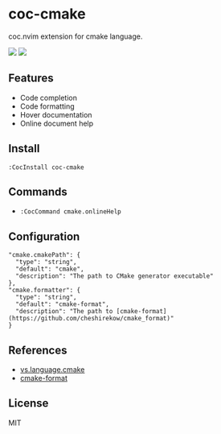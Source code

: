# coc-cmake

coc.nvim extension for cmake language.

![](https://user-images.githubusercontent.com/20282795/75767012-06869580-5d7d-11ea-9e89-8b8f173eed96.png)
![](https://user-images.githubusercontent.com/20282795/75767017-07b7c280-5d7d-11ea-900b-11eac5213b82.png)

## Features

- Code completion
- Code formatting
- Hover documentation
- Online document help

## Install

```
:CocInstall coc-cmake
```

## Commands

- `:CocCommand cmake.onlineHelp`

## Configuration

```jsonc
"cmake.cmakePath": {
  "type": "string",
  "default": "cmake",
  "description": "The path to CMake generator executable"
},
"cmake.formatter": {
  "type": "string",
  "default": "cmake-format",
  "description": "The path to [cmake-format](https://github.com/cheshirekow/cmake_format)"
}
```

## References

- [vs.language.cmake](https://github.com/twxs/vs.language.cmake)
- [cmake-format](https://github.com/cheshirekow/cmake_format)

## License

MIT

